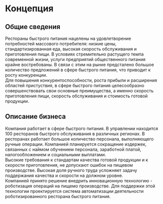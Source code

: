 # Концепция

## Общие сведения<br>

Рестораны быстрого питания нацелены на удовлетворение потребностей массового потребителя: низкие цены, стандартизированная еда, высокая скорость обслуживания и приготовления пищи. В условиях стремительно растущего темпа современной жизни, услуги предприятий общественного питания крайне востребованы. В связи с этим на рынке предсталено большое количество предложений в сфере быстрого питания, что приводит к росту конкуренции.<br>
Для повышения конкурентоспособности, роста прибыли и расширения областей пристуствия, в сфере быстрого питания целесообразно совершенствовать свои основные преимущества, а именно скорость приготовления пищи, скорость обслуживания и стоимость готовой продукции.

## Описание бизнеса<br>

Компания работает в сфере быстрого питания. В управлении находится 100 ресторанов быстрого обслуживания в различных регионах. В ресторанах работает большое количество персонала, выполняющего ручные операции. Компанией планируется сокращение издержек, связанных с наймом обучением персонала, заработной платой, налогообложением и социальными выплатами.<br> 
Высокие требования к стандартам качества готовой продукции и к скорости приготовления, не допускают ошибок на пищевом производстве. Высокая доля ручного труда усложняет задачу поддержания качества и скорости на должном уровне.<br>
Компанией принято решение внедрить инновационную технологию - роботизация операций на пищемо производстве. Для поддержки этой технологии проектируется система автоматизации деятельности роботизированного ресторана быстрого питания.